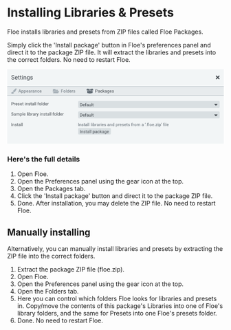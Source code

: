 <!--
SPDX-FileCopyrightText: 2024 Sam Windell
SPDX-License-Identifier: GPL-3.0-or-later
-->

# Installing Libraries & Presets

Floe installs libraries and presets from ZIP files called Floe Packages.

Simply click the 'Install package' button in Floe's preferences panel and direct it to the package ZIP file. It will extract the libraries and presets into the correct folders. No need to restart Floe.


![Floe's GUI](../images/install-package-gui.png)

### Here's the full details

1. Open Floe.
1. Open the Preferences panel using the gear icon at the top.
1. Open the Packages tab.
1. Click the 'Install package' button and direct it to the package ZIP file.
1. Done. After installation, you may delete the ZIP file. No need to restart Floe.

## Manually installing

Alternatively, you can manually install libraries and presets by extracting the ZIP file into the correct folders.

1. Extract the package ZIP file (floe.zip).
1. Open Floe.
1. Open the Preferences panel using the gear icon at the top.
1. Open the Folders tab.
1. Here you can control which folders Floe looks for libraries and presets in. Copy/move the contents of this package's Libraries into one of Floe's library folders, and the same for Presets into one Floe's presets folder.
1. Done. No need to restart Floe.
